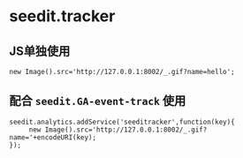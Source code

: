 seedit.tracker
==============

## JS单独使用

    new Image().src='http://127.0.0.1:8002/_.gif?name=hello';
    
    
## 配合 `seedit.GA-event-track` 使用

    seedit.analytics.addService('seeditracker',function(key){
         new Image().src='http://127.0.0.1:8002/_.gif?name='+encodeURI(key);
    });
